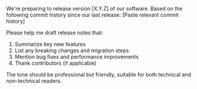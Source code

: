 We're preparing to release version [X.Y.Z] of our software. Based on the following commit history since our last release:
[Paste relevant commit history]

Please help me draft release notes that:
1. Summarize key new features
2. List any breaking changes and migration steps
3. Mention bug fixes and performance improvements
4. Thank contributors (if applicable)

The tone should be professional but friendly, suitable for both technical and non-technical readers.